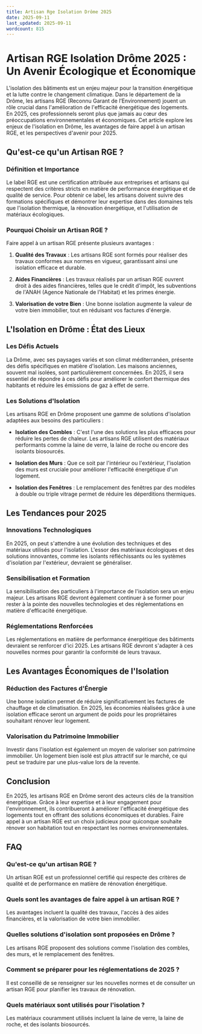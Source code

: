 ```yaml
---
title: Artisan Rge Isolation Drôme 2025
date: 2025-09-11
last_updated: 2025-09-11
wordcount: 815
---
```


# Artisan RGE Isolation Drôme 2025 : Un Avenir Écologique et Économique

L'isolation des bâtiments est un enjeu majeur pour la transition énergétique et la lutte contre le changement climatique. Dans le département de la Drôme, les artisans RGE (Reconnu Garant de l’Environnement) jouent un rôle crucial dans l'amélioration de l'efficacité énergétique des logements. En 2025, ces professionnels seront plus que jamais au cœur des préoccupations environnementales et économiques. Cet article explore les enjeux de l'isolation en Drôme, les avantages de faire appel à un artisan RGE, et les perspectives d'avenir pour 2025.

## Qu'est-ce qu'un Artisan RGE ?

### Définition et Importance

Le label RGE est une certification attribuée aux entreprises et artisans qui respectent des critères stricts en matière de performance énergétique et de qualité de service. Pour obtenir ce label, les artisans doivent suivre des formations spécifiques et démontrer leur expertise dans des domaines tels que l'isolation thermique, la rénovation énergétique, et l'utilisation de matériaux écologiques.

### Pourquoi Choisir un Artisan RGE ?

Faire appel à un artisan RGE présente plusieurs avantages :

1. **Qualité des Travaux** : Les artisans RGE sont formés pour réaliser des travaux conformes aux normes en vigueur, garantissant ainsi une isolation efficace et durable.
   
2. **Aides Financières** : Les travaux réalisés par un artisan RGE ouvrent droit à des aides financières, telles que le crédit d'impôt, les subventions de l'ANAH (Agence Nationale de l'Habitat) et les primes énergie.

3. **Valorisation de votre Bien** : Une bonne isolation augmente la valeur de votre bien immobilier, tout en réduisant vos factures d'énergie.

## L'Isolation en Drôme : État des Lieux

### Les Défis Actuels

La Drôme, avec ses paysages variés et son climat méditerranéen, présente des défis spécifiques en matière d'isolation. Les maisons anciennes, souvent mal isolées, sont particulièrement concernées. En 2025, il sera essentiel de répondre à ces défis pour améliorer le confort thermique des habitants et réduire les émissions de gaz à effet de serre.

### Les Solutions d'Isolation

Les artisans RGE en Drôme proposent une gamme de solutions d'isolation adaptées aux besoins des particuliers :

- **Isolation des Combles** : C'est l'une des solutions les plus efficaces pour réduire les pertes de chaleur. Les artisans RGE utilisent des matériaux performants comme la laine de verre, la laine de roche ou encore des isolants biosourcés.

- **Isolation des Murs** : Que ce soit par l'intérieur ou l'extérieur, l'isolation des murs est cruciale pour améliorer l'efficacité énergétique d'un logement.

- **Isolation des Fenêtres** : Le remplacement des fenêtres par des modèles à double ou triple vitrage permet de réduire les déperditions thermiques.

## Les Tendances pour 2025

### Innovations Technologiques

En 2025, on peut s'attendre à une évolution des techniques et des matériaux utilisés pour l'isolation. L'essor des matériaux écologiques et des solutions innovantes, comme les isolants réfléchissants ou les systèmes d'isolation par l'extérieur, devraient se généraliser.

### Sensibilisation et Formation

La sensibilisation des particuliers à l'importance de l'isolation sera un enjeu majeur. Les artisans RGE devront également continuer à se former pour rester à la pointe des nouvelles technologies et des réglementations en matière d'efficacité énergétique.

### Réglementations Renforcées

Les réglementations en matière de performance énergétique des bâtiments devraient se renforcer d'ici 2025. Les artisans RGE devront s'adapter à ces nouvelles normes pour garantir la conformité de leurs travaux.

## Les Avantages Économiques de l'Isolation

### Réduction des Factures d'Énergie

Une bonne isolation permet de réduire significativement les factures de chauffage et de climatisation. En 2025, les économies réalisées grâce à une isolation efficace seront un argument de poids pour les propriétaires souhaitant rénover leur logement.

### Valorisation du Patrimoine Immobilier

Investir dans l'isolation est également un moyen de valoriser son patrimoine immobilier. Un logement bien isolé est plus attractif sur le marché, ce qui peut se traduire par une plus-value lors de la revente.

## Conclusion

En 2025, les artisans RGE en Drôme seront des acteurs clés de la transition énergétique. Grâce à leur expertise et à leur engagement pour l'environnement, ils contribueront à améliorer l'efficacité énergétique des logements tout en offrant des solutions économiques et durables. Faire appel à un artisan RGE est un choix judicieux pour quiconque souhaite rénover son habitation tout en respectant les normes environnementales.

## FAQ

### Qu'est-ce qu'un artisan RGE ?

Un artisan RGE est un professionnel certifié qui respecte des critères de qualité et de performance en matière de rénovation énergétique.

### Quels sont les avantages de faire appel à un artisan RGE ?

Les avantages incluent la qualité des travaux, l'accès à des aides financières, et la valorisation de votre bien immobilier.

### Quelles solutions d'isolation sont proposées en Drôme ?

Les artisans RGE proposent des solutions comme l'isolation des combles, des murs, et le remplacement des fenêtres.

### Comment se préparer pour les réglementations de 2025 ?

Il est conseillé de se renseigner sur les nouvelles normes et de consulter un artisan RGE pour planifier les travaux de rénovation.

### Quels matériaux sont utilisés pour l'isolation ?

Les matériaux couramment utilisés incluent la laine de verre, la laine de roche, et des isolants biosourcés.